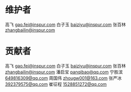 # 维护者
高飞 gao.fei@inspur.com
白子玉 baiziyu@inspur.com
张百林 zhangbailin@inspur.com

# 贡献者
高飞 gao.fei@inspur.com
白子玉 baiziyu@inspur.com
张百林 zhangbailin@inspur.com
潘启宝 panqibao@qq.com
宁胜滨 649816309@qq.com
周国伟 zhougw001@163.com
张严冰 392379575@qq.com
崔征程 1528851272@qq.com
